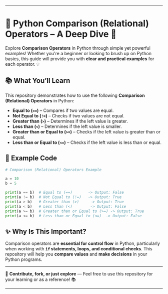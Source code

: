 
---

# 🔎 Python Comparison (Relational) Operators – A Deep Dive 🌟

Explore **Comparison Operators** in Python through simple yet powerful examples! Whether you're a beginner or looking to brush up on Python basics, this guide will provide you with **clear and practical examples** for each operator. 💡

## 📚 What You’ll Learn
This repository demonstrates how to use the following **Comparison (Relational) Operators** in Python:

- **Equal to (`==`)** – Compares if two values are equal.  
- **Not Equal to (`!=`)** – Checks if two values are not equal.  
- **Greater than (`>`)** – Determines if the left value is greater.  
- **Less than (`<`)** – Determines if the left value is smaller.  
- **Greater than or Equal to (`>=`)** – Checks if the left value is greater than or equal.  
- **Less than or Equal to (`<=`)** – Checks if the left value is less than or equal.  

## 📝 Example Code
```python
# Comparison (Relational) Operators Example

a = 10
b = 5

print(a == b)  # Equal to (==)       -> Output: False
print(a != b)  # Not Equal to (!=)   -> Output: True
print(a > b)   # Greater than (>)     -> Output: True
print(a < b)   # Less than (<)        -> Output: False
print(a >= b)  # Greater than or Equal to (>=) -> Output: True
print(a <= b)  # Less than or Equal to (<=)  -> Output: False
```

## ✨ Why Is This Important?
Comparison operators are **essential for control flow** in Python, particularly when working with **`if` statements, loops, and conditional checks**. This repository will help you **compare values** and **make decisions** in your Python programs.

---

🌟 **Contribute, fork, or just explore** — Feel free to use this repository for your learning or as a reference! 📚

---
